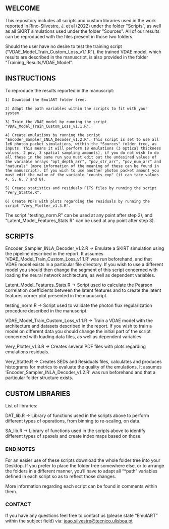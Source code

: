## WELCOME

This repository includes all scripts and custom libraries used in the work reported in Rino-Silvestre, J. et al (2022) under the folder "Scripts", as well as all SKIRT simulations used under the folder "Sources". All of our results can be reproduced with the files present in those two folders.

Should the user have no desire to test the training script ("VDAE_Model_Train_Custom_Loss_v1.1.R"), the trained VDAE model, which results are described in the manuscript, is also provided in the folder "Training_Results/VDAE_Model".

## INSTRUCTIONS 

To reproduce the results reported in the manuscript:

	1) Download the EmulART folder tree.
	
	2) Adapt the path variables within the scripts to fit with your system.
	
	3) Train the VDAE model by running the script "VDAE_Model_Train_Custom_Loss_v1.1.R".	
	
	4) Create emulations by running the script "Encoder_Sampler_INLA_Decoder_v1.2.R". This script is set to use all 1e6 photon packet simulations, within the "Sources" folder tree, as inputs. This means it will perform 18 emulations (3 optical thickness values, 2 pov, 3 spatial sampling amounts), if you do not wish to do all these in the same run you must edit out the undesired values of the variable arrays "opt_depth_arr", "pov_str_arr", "pov_num_arr" and "naturals" (more information of the meaning of these can be found in the manuscript). If you wish to use another photon packet amount you must edit the value of the variable "counts_exp" (it can take values 4, 5, 6, 7 and 8). 
	
	5) Create statistics and residuals FITS files by running the script "Very_Statte.R".
	
	6) Create PDFs with plots regarding the residuals by running the script "Very_Plotter_v1.3.R".
	
The script "testing_norm.R" can be used at any point after step 2), and "Latent_Model_Features_Stats.R" can be used at any point after step 3).

## SCRIPTS 

Encoder_Sampler_INLA_Decoder_v1.2.R -> Emulate a SKIRT simulation using the pipeline described in the report. It assumes ‘VDAE_Model_Train_Custom_Loss_v1.1.R’ was run beforehand, and that VDAE model exists in a particular file directory. If you wish to use a different model you should then change the segment of this script concerned with loading the neural network architecture, as well as dependent variables. 

Latent_Model_Features_Stats.R -> Script used to calculate the Pearson correlation coefficients between the latent features and to create the latent features corner plot presented in the manuscript.

testing_norm.R -> Script used to validate the photon flux regularization procedure described in the manuscript.

VDAE_Model_Train_Custom_Loss_v1.1.R -> Train a VDAE model with the architecture and datasets described in the report. If you wish to train a model on different data you should change the initial part of the script concerned with loading data files, as well as dependent variables.

Very_Plotter_v1.3.R -> Creates several PDF files with plots regarding emulations residuals.

Very_Statte.R -> Creates SEDs and Residuals files, calculates and produces histograms for metrics to evaluate the quality of the emulations. It assumes ‘Encoder_Sampler_INLA_Decoder_v1.2.R’ was run beforehand and that a particular folder structure exists. 

## CUSTOM LIBRARIES 

List of libraries:

DAT_lib.R -> Library of functions used in the scripts above to perform different types of operations, from binning to re-scaling, on data.

SA_lib.R -> Library of functions used in the scripts above to identify different types of spaxels and create index maps based on those.

### END NOTES 

For an easier use of these scripts download the whole folder tree into your Desktop. If you prefer to place the folder tree somewhere else, or to arrange the folders in a different manner, you’ll have to adapt all “*path” variables defined in each script so as to reflect those changes.

More information regarding each script can be found in comments within them. 

### CONTACT 

If you have any questions feel free to contact us (please state “EmulART” within the subject field) via: joao.silvestre@tecnico.ulisboa.pt
